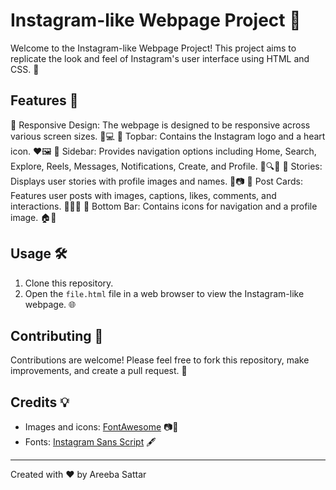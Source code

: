 # Instagram-like Webpage Project 📸

Welcome to the Instagram-like Webpage Project! This project aims to replicate the look and feel of Instagram's user interface using HTML and CSS. 🎉

## Features 🚀

🔷 Responsive Design: The webpage is designed to be responsive across various screen sizes. 📱💻
🔷 Topbar: Contains the Instagram logo and a heart icon. ❤️🖼️
🔷 Sidebar: Provides navigation options including Home, Search, Explore, Reels, Messages, Notifications, Create, and Profile. 🧭🔍🔦
🔷 Stories: Displays user stories with profile images and names. 📖📷
🔷 Post Cards: Features user posts with images, captions, likes, comments, and interactions. 📮💬💗
🔷 Bottom Bar: Contains icons for navigation and a profile image. 🏠👤

## Usage 🛠️

1. Clone this repository.
2. Open the `file.html` file in a web browser to view the Instagram-like webpage. 🌐


## Contributing 🤝

Contributions are welcome! Please feel free to fork this repository, make improvements, and create a pull request. 🌈

## Credits 💡

- Images and icons: [FontAwesome](https://fontawesome.com/) 📷🎨
- Fonts: [Instagram Sans Script](https://fonts.cdnfonts.com/css/instagram-sans-script) 🖋️

---

Created with ❤️ by Areeba Sattar 
